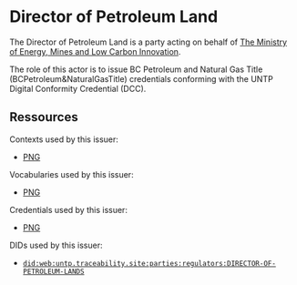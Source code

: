 # Director of Petroleum Land

The Director of Petroleum Land is a party acting on behalf of [The Ministry of Energy, Mines and Low Carbon Innovation](https://www2.gov.bc.ca/gov/content/governments/organizational-structure/ministries-organizations/ministries/energy-mines-and-petroleum-resources).

The role of this actor is to issue BC Petroleum and Natural Gas Title (BCPetroleum&NaturalGasTitle) credentials conforming with the UNTP Digital Conformity Credential (DCC).

## Ressources

Contexts used by this issuer:
- [PNG](https://untp.traceability.site/bcgov/png/context.jsonld)

Vocabularies used by this issuer:
- [PNG](https://untp.traceability.site/bcgov/png/vocabulary)

Credentials used by this issuer:
- [PNG](https://untp.traceability.site/credentials/png)

DIDs used by this issuer:
- [`did:web:untp.traceability.site:parties:regulators:DIRECTOR-OF-PETROLEUM-LANDS`](https://untp.traceability.site/parties/regulators/DIRECTOR-OF-PETROLEUM-LAND/did.json)